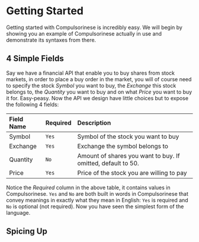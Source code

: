 # Getting Started

Getting started with Compulsorinese is incredibly easy. We will begin by showing you an example of Compulsorinese actually in use and demonstrate its syntaxes from there.

## 4 Simple Fields

Say we have a financial API that enable you to buy shares from stock markets, in order to place a buy order in the market, you will of course need to specify the stock _Symbol_ you want to buy, the _Exchange_ this stock belongs to, the _Quantity_ you want to buy and on what _Price_ you want to buy it for. Easy-peasy. Now the API we design have little choices but to expose the following 4 fields:

| Field Name | Required | Description |
| :--- | :--- | :--- |
| Symbol | `Yes` | Symbol of the stock you want to buy |
| Exchange | `Yes` | Exchange the symbol belongs to |
| Quantity | `No` | Amount of shares you want to buy. If omitted, default to 50. |
| Price | `Yes` | Price of the stock you are willing to pay |

Notice the _Required_ column in the above table, it contains values in Compulsorinese. `Yes` and `No` are both built in words in Compulsorinese that convey meanings in exactly what they mean in English: `Yes` is required and `No` is optional \(not required\). Now you have seen the simplest form of the language.

## Spicing Up





